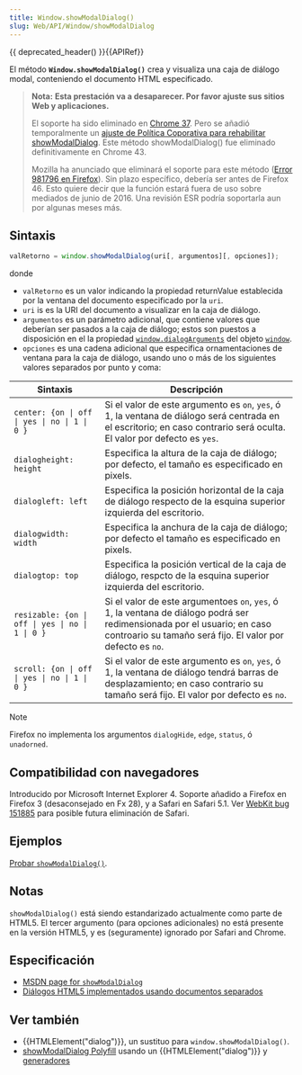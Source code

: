 ```yaml
---
title: Window.showModalDialog()
slug: Web/API/Window/showModalDialog
---
```


{{ deprecated_header() }}{{APIRef}}

El método **`Window.showModalDialog()`** crea y visualiza una caja de diálogo modal, conteniendo el documento HTML especificado.

> **Nota:** **Esta prestación va a desaparecer. Por favor ajuste sus sitios Web y aplicaciones.**
>
> El soporte ha sido eliminado en [Chrome 37](https://blog.chromium.org/2014/07/disabling-showmodaldialog.html). Pero se añadió temporalmente un [ajuste de Política Coporativa para rehabilitar showModalDialog](https://www.chromium.org/administrators/policy-list-3#EnableDeprecatedWebPlatformFeatures). Este método showModalDialog() fue eliminado definitivamente en Chrome 43.
>
> Mozilla ha anunciado que eliminará el soporte para este método ([Error 981796 en Firefox](https://bugzil.la/981796)). Sin plazo específico, debería ser antes de Firefox 46. Esto quiere decir que la función estará fuera de uso sobre mediados de junio de 2016. Una revisión ESR podría soportarla aun por algunas meses más.

## Sintaxis

```js
valRetorno = window.showModalDialog(uri[, argumentos][, opciones]);
```

donde

- `valRetorno` es un valor indicando la propiedad returnValue establecida por la ventana del documento especificado por la `uri`.
- `uri` is es la URI del documento a visualizar en la caja de diálogo.
- `argumentos` es un parámetro adicional, que contiene valores que deberían ser pasados a la caja de diálogo; estos son puestos a disposición en el la propiedad [`window.dialogArguments`](/es/docs/DOM/window.dialogArguments) del objeto [`window`](/es/docs/Web/API/Window).
- `opciones` es una cadena adicional que especifica ornamentaciones de ventana para la caja de diálogo, usando uno o más de los siguientes valores separados por punto y coma:

| Sintaxis                                         | Descripción                                                                                                                                                                            |
| ------------------------------------------------ | -------------------------------------------------------------------------------------------------------------------------------------------------------------------------------------- |
| `center: {on \| off \| yes \| no \| 1 \| 0 }`    | Si el valor de este argumento es `on`, `yes`, ó 1, la ventana de diálogo será centrada en el escritorio; en caso contrario será oculta. El valor por defecto es `yes`.                 |
| `dialogheight: height`                           | Especifica la altura de la caja de diálogo; por defecto, el tamaño es especificado en pixels.                                                                                          |
| `dialogleft: left`                               | Especifica la posición horizontal de la caja de diálogo respecto de la esquina superior izquierda del escritorio.                                                                      |
| `dialogwidth: width`                             | Especifica la anchura de la caja de diálogo; por defecto el tamaño es especificado en pixels.                                                                                          |
| `dialogtop: top`                                 | Especifica la posición vertical de la caja de diálogo, respcto de la esquina superior izquierda del escritorio.                                                                        |
| `resizable: {on \| off \| yes \| no \| 1 \| 0 }` | Si el valor de este argumentoes `on`, `yes`, ó 1, la ventana de diálogo podrá ser redimensionada por el usuario; en caso controario su tamaño será fijo. El valor por defecto es `no`. |
| `scroll: {on \| off \| yes \| no \| 1 \| 0 }`    | Si el valor de este argumento es `on`, `yes`, ó 1, la ventana de diálogo tendrá barras de desplazamiento; en caso contrario su tamaño será fijo. El valor por defecto es `no`.         |

> [!NOTE]
> Firefox no implementa los argumentos `dialogHide`, `edge`, `status`, ó `unadorned`.

## Compatibilidad con navegadores

Introducido por Microsoft Internet Explorer 4. Soporte añadido a Firefox en Firefox 3 (desaconsejado en Fx 28), y a Safari en Safari 5.1. Ver [WebKit bug 151885](https://bugs.webkit.org/show_bug.cgi?id=151885) para posible futura eliminación de Safari.

## Ejemplos

[Probar `showModalDialog()`](https://mdn.dev/archives/media/samples/domref/showModalDialog.html).

## Notas

`showModalDialog()` está siendo estandarizado actualmente como parte de HTML5. El tercer argumento (para opciones adicionales) no está presente en la versión HTML5, y es (seguramente) ignorado por Safari and Chrome.

## Especificación

- [MSDN page for `showModalDialog`](<https://msdn.microsoft.com/en-us/library/ms536759(VS.85).aspx>)
- [Diálogos HTML5 implementados usando documentos separados](https://www.whatwg.org/specs/web-apps/current-work/multipage/timers.html#dialogs-implemented-using-separate-documents)

## Ver también

- {{HTMLElement("dialog")}}, un sustituo para `window.showModalDialog()`.
- [showModalDialog Polyfill](https://github.com/niutech/showModalDialog) usando un {{HTMLElement("dialog")}} y [generadores](/es/docs/Web/JavaScript/Reference/Statements/function*)
